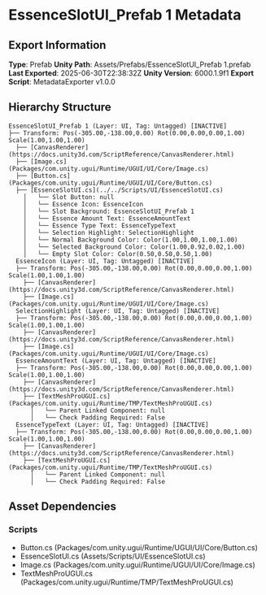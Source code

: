 ﻿# EssenceSlotUI_Prefab 1 Metadata

## Export Information
**Type**: Prefab
**Unity Path**: Assets/Prefabs/EssenceSlotUI_Prefab 1.prefab
**Last Exported**: 2025-06-30T22:38:32Z
**Unity Version**: 6000.1.9f1
**Export Script**: MetadataExporter v1.0.0

## Hierarchy Structure
```
EssenceSlotUI_Prefab 1 (Layer: UI, Tag: Untagged) [INACTIVE]
├── Transform: Pos(-305.00,-138.00,0.00) Rot(0.00,0.00,0.00,1.00) Scale(1.00,1.00,1.00)
  ├── [CanvasRenderer](https://docs.unity3d.com/ScriptReference/CanvasRenderer.html)
  ├── [Image.cs](Packages/com.unity.ugui/Runtime/UGUI/UI/Core/Image.cs)
  ├── [Button.cs](Packages/com.unity.ugui/Runtime/UGUI/UI/Core/Button.cs)
  ├── [EssenceSlotUI.cs](../../Scripts/UI/EssenceSlotUI.cs)
    │   └── Slot Button: null
    │   └── Essence Icon: EssenceIcon
    │   └── Slot Background: EssenceSlotUI_Prefab 1
    │   └── Essence Amount Text: EssenceAmountText
    │   └── Essence Type Text: EssenceTypeText
    │   └── Selection Highlight: SelectionHighlight
    │   └── Normal Background Color: Color(1.00,1.00,1.00,1.00)
    │   └── Selected Background Color: Color(1.00,0.92,0.02,1.00)
    │   └── Empty Slot Color: Color(0.50,0.50,0.50,1.00)
  EssenceIcon (Layer: UI, Tag: Untagged) [INACTIVE]
  ├── Transform: Pos(-305.00,-138.00,0.00) Rot(0.00,0.00,0.00,1.00) Scale(1.00,1.00,1.00)
    ├── [CanvasRenderer](https://docs.unity3d.com/ScriptReference/CanvasRenderer.html)
    ├── [Image.cs](Packages/com.unity.ugui/Runtime/UGUI/UI/Core/Image.cs)
  SelectionHighlight (Layer: UI, Tag: Untagged) [INACTIVE]
  ├── Transform: Pos(-305.00,-138.00,0.00) Rot(0.00,0.00,0.00,1.00) Scale(1.00,1.00,1.00)
    ├── [CanvasRenderer](https://docs.unity3d.com/ScriptReference/CanvasRenderer.html)
    ├── [Image.cs](Packages/com.unity.ugui/Runtime/UGUI/UI/Core/Image.cs)
  EssenceAmountText (Layer: UI, Tag: Untagged) [INACTIVE]
  ├── Transform: Pos(-305.00,-138.00,0.00) Rot(0.00,0.00,0.00,1.00) Scale(1.00,1.00,1.00)
    ├── [CanvasRenderer](https://docs.unity3d.com/ScriptReference/CanvasRenderer.html)
    ├── [TextMeshProUGUI.cs](Packages/com.unity.ugui/Runtime/TMP/TextMeshProUGUI.cs)
      │   └── Parent Linked Component: null
      │   └── Check Padding Required: False
  EssenceTypeText (Layer: UI, Tag: Untagged) [INACTIVE]
  ├── Transform: Pos(-305.00,-138.00,0.00) Rot(0.00,0.00,0.00,1.00) Scale(1.00,1.00,1.00)
    ├── [CanvasRenderer](https://docs.unity3d.com/ScriptReference/CanvasRenderer.html)
    ├── [TextMeshProUGUI.cs](Packages/com.unity.ugui/Runtime/TMP/TextMeshProUGUI.cs)
      │   └── Parent Linked Component: null
      │   └── Check Padding Required: False
```

## Asset Dependencies
### Scripts
- Button.cs (Packages/com.unity.ugui/Runtime/UGUI/UI/Core/Button.cs)
- EssenceSlotUI.cs (Assets/Scripts/UI/EssenceSlotUI.cs)
- Image.cs (Packages/com.unity.ugui/Runtime/UGUI/UI/Core/Image.cs)
- TextMeshProUGUI.cs (Packages/com.unity.ugui/Runtime/TMP/TextMeshProUGUI.cs)

